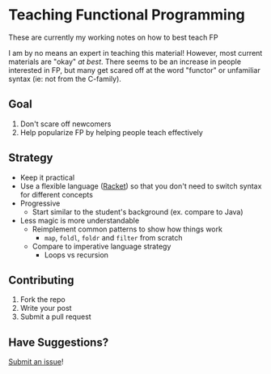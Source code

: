 # Teaching Functional Programming
These are currently my working notes on how to best teach FP

I am by no means an expert in teaching this material! However, most current
materials are "okay" _at best_. There seems to be an increase in people
interested in FP, but many get scared off at the word "functor" or unfamiliar
syntax (ie: not from the C-family).

## Goal
1. Don't scare off newcomers
2. Help popularize FP by helping people teach effectively

## Strategy
- Keep it practical
- Use a flexible language ([Racket](http://racket-lang.org)) so that you don't
need to switch syntax for different concepts
- Progressive
  - Start similar to the student's background (ex. compare to Java)
- Less magic is more understandable
  - Reimplement common patterns to show how things work
    - `map`, `foldl`, `foldr` and `filter` from scratch
  - Compare to imperative language strategy
    - Loops vs recursion

## Contributing
1. Fork the repo
2. Write your post
3. Submit a pull request

## Have Suggestions?
[Submit an issue](https://github.com/expede/teaching-fp/issues/new)!
